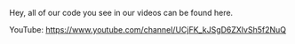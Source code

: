 Hey, all of our code you see in our videos can be found here. 

YouTube: https://www.youtube.com/channel/UCjFK_kJSgD6ZXlvSh5f2NuQ
